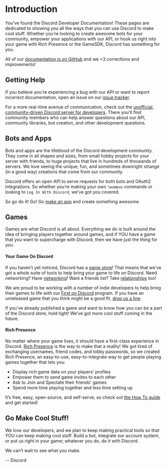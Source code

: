 # Introduction

You’ve found the Discord Developer Documentation! These pages are dedicated to showing you all the ways that you can use Discord to make cool stuff. Whether you’re looking to create awesome bots for your community, empower your applications with our API, or hook us right into your game with Rich Presence or the GameSDK, Discord has something for you.

All of our [documentation is on GitHub](https://github.com/discordapp/discord-api-docs) and we <3 corrections and improvements!

## Getting Help

If you believe you're experiencing a bug with our API or want to report incorrect documentation, open an issue on our [issue tracker](https://github.com/discordapp/discord-api-docs/issues).

For a more real-time avenue of communication, check out the [unofficial, community-driven Discord server for developers](https://discord.gg/discord-api). There you'll find community members who can help answer questions about our API, community libraries, bot creation, and other development questions.

## Bots and Apps

Bots and apps are the lifeblood of the Discord development community. They come in all shapes and sizes, from small hobby projects for your server with friends, to huge projects that live in hundreds of thousands of servers. We love seeing the unique, fun, and sometimes downright strange (in a good way) creations that come from our community.

Discord offers an open API to serve requests for both bots and OAuth2 integrations. So whether you’re making your own `!wumpus` commands or looking to `Log In With Discord`, we’ve got you covered.

So go do it! Go! Go [make an app](https://discordapp.com/developers/applications) and create something awesome.

## Games

Games are what Discord is all about. Everything we do is built around the idea of bringing players together around games, and if YOU have a game that you want to supercharge with Discord, then we have just the thing for you.

#### Your Game On Discord

If you haven’t yet noticed, Discord has a [game store](https://blog.discordapp.com/discord-store-global-beta-is-live-38bfd044d648)! That means that we’ve got a whole suite of tools to help bring your game to life on Discord. Need networking? Have [networking](#DOCS_GAME_SDK_NETWORKING/)! Want a friends list? Take [relationships](#DOCS_GAME_SDK_RELATIONSHIPS/) too!

We are proud to be working with a number of indie developers to help bring their games to life with our [First on Discord](https://blog.discordapp.com/the-first-first-on-discord-games-73525dab4fd5) program. If you have an unreleased game that you think might be a good fit, [drop us a line](https://docs.google.com/forms/d/e/1FAIpQLSfU08co2bG7ihXGlALMDIIJZViD20bnyy-Qu-84Xc_dxef5uQ/viewform).

If you’ve already published a game and want to know how you can be a part of the Discord store, hold tight! We’ve got more cool stuff coming in the future.

#### Rich Presence

No matter where your game lives, it should have a first-class experience in Discord. [Rich Presence](https://discordapp.com/rich-presence) is the way to make that a reality! We got tired of exchanging usernames, friend codes, and lobby passwords, so we created Rich Presence, an easy-to-use, easy-to-integrate way to get people playing games together that lets you:

- Display rich game data on your players’ profiles
- Empower them to send game invites to each other
- Ask to Join and Spectate their friends' games
- Spend more time playing together and less time setting up

It’s free, easy, open-source, and self-serve, so check out [the How To guide](#DOCS_RICH_PRESENCE_HOW_TO/) and get started!

## Go Make Cool Stuff!

We love our developers, and we plan to keep making practical tools so that YOU can keep making cool stuff. Build a bot, integrate our account system, or put us right in your game; whatever you do, do it with Discord.

We can’t wait to see what you make.

-- Discord
